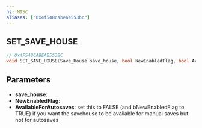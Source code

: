 ```yaml
---
ns: MISC
aliases: ["0x4f548cabeae553bc"]
---
```

## SET_SAVE_HOUSE

```c
// 0x4F548CABEAE553BC
void SET_SAVE_HOUSE(Save_House save_house, bool NewEnabledFlag, bool AvailableForAutosaves);
```

## Parameters
* **save_house**: 
* **NewEnabledFlag**: 
* **AvailableForAutosaves**: set this to FALSE (and bNewEnabledFlag to TRUE) if you want the savehouse to be available for manual saves but not for autosaves
